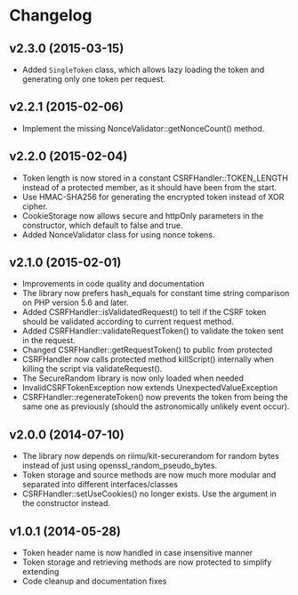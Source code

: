 # Changelog #

## v2.3.0 (2015-03-15) ##

  * Added `SingleToken` class, which allows lazy loading the token and
    generating only one token per request.

## v2.2.1 (2015-02-06) ##

  * Implement the missing NonceValidator::getNonceCount() method.

## v2.2.0 (2015-02-04) ##

  * Token length is now stored in a constant CSRFHandler::TOKEN_LENGTH instead
    of a protected member, as it should have been from the start.
  * Use HMAC-SHA256 for generating the encrypted token instead of XOR cipher.
  * CookieStorage now allows secure and httpOnly parameters in the constructor,
    which default to false and true.
  * Added NonceValidator class for using nonce tokens.

## v2.1.0 (2015-02-01) ##

  * Improvements in code quality and documentation
  * The library now prefers hash_equals for constant time string comparison on
    PHP version 5.6 and later.
  * Added CSRFHandler::isValidatedRequest() to tell if the CSRF token should
    be validated according to current request method.
  * Added CSRFHandler::validateRequestToken() to validate the token sent in the
    request.
  * Changed CSRFHandler::getRequestToken() to public from protected
  * CSRFHandler now calls protected method killScript() internally when killing
    the script via validateRequest().
  * The SecureRandom library is now only loaded when needed
  * InvalidCSRFTokenException now extends UnexpectedValueException
  * CSRFHandler::regenerateToken() now prevents the token from being the same
    one as previously (should the astronomically unlikely event occur).

## v2.0.0 (2014-07-10) ##

  * The library now depends on riimu/kit-securerandom for random bytes instead
    of just using openssl_random_pseudo_bytes.
  * Token storage and source methods are now much more modular and separated
    into different interfaces/classes
  * CSRFHandler::setUseCookies() no longer exists. Use the argument in the
    constructor instead.

## v1.0.1 (2014-05-28) ##

  * Token header name is now handled in case insensitive manner
  * Token storage and retrieving methods are now protected to simplify extending
  * Code cleanup and documentation fixes
